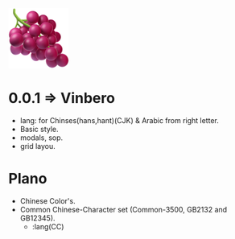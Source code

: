 <!-- grape => vinbero -->
![vinbero](make/grape.png)

# 0.0.1 => Vinbero
- lang: for Chinses(hans,hant)(CJK) & Arabic from right letter.
- Basic style.
- modals, sop.
- grid layou.

# Plano
- Chinese Color's.
- Common Chinese-Character set (Common-3500, GB2132 and GB12345).
  - :lang(CC)